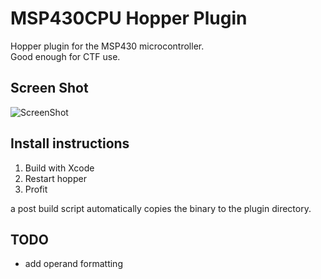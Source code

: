 MSP430CPU Hopper Plugin
=======================

Hopper plugin for the MSP430 microcontroller.  
Good enough for CTF use.

Screen Shot
-----------

![ScreenShot](https://raw.githubusercontent.com/wjlandryiii/MSP430/master/screenshot.png)

Install instructions
--------------------

1. Build with Xcode
2. Restart hopper
3. Profit

a post build script automatically copies the binary to the plugin directory.

TODO
----

- add operand formatting
